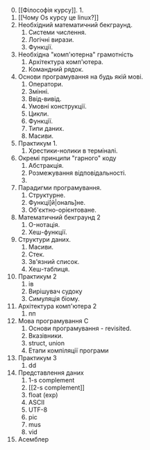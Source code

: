 0. [[Філософія курсу]].
	1. 
1. [[Чому Os курсу це linux?]]
2. Необхідний математичний бекграунд.
	1. Системи числення.
	2. Логічні вирази.
	3. Функції.
3. Необхідна "комп'ютерна" грамотність
	1. Архітектура комп'ютера.
	2. Командний рядок.
4. Основи програмування на будь якій мові.
	1. Оператори.
	2. Змінні.
	3. Ввід-вивід.
	4. Умовні конструкції.
	5. Цикли.
	6. Функції.
	7. Типи даних.
	8. Масиви.
5. Практикум 1.
	1. Хрестики-нолики в терміналі.
6. Окремі принципи "гарного" коду
	1. Абстракція.
	2. Розмежування відповідальності.
	3. 
7. Парадигми програмування.
	1. Структурне.
	2. Функці[й|ональ]не.
	3. Об'єктно-орієнтоване.
8. Математичний бекграунд 2
	1. O-нотація.
	2. Хеш-функції.
9. Структури даних.
	1. Масиви.
	2. Стек.
	3. Зв'язний список.
	4. Хеш-таблиця.
10. Практикум 2
	1. ів
	2. Вирішувач судоку
	3. Симуляція біому.
11. Архітектура комп'ютера 2
	1. пп
12. Мова програмування С
	1. Основи програмування - revisited.
	2. Вказівники.
	3. struct, union
	4. Етапи компіляції програми
13. Практикум 3
	1. dd
14. Представлення даних
	1. 1-s complement
	2. [[2-s complement]]
	3. float (exp)
	4. ASCII
	5. UTF-8
	6. pic
	7. mus
	8. vid
15. Асемблер